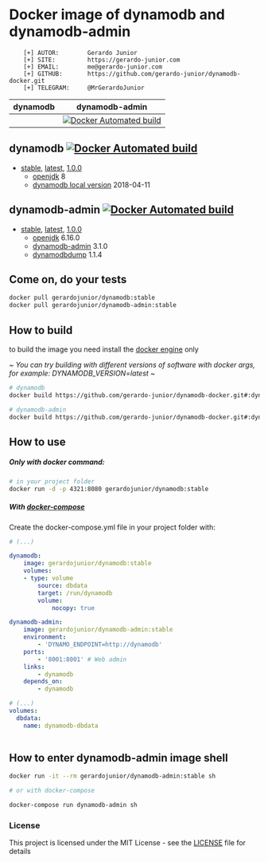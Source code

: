 # Docker image of dynamodb and dynamodb-admin

```
    [+] AUTOR:        Gerardo Junior
    [+] SITE:         https://gerardo-junior.com
    [+] EMAIL:        me@gerardo-junior.com
    [+] GITHUB:       https://github.com/gerardo-junior/dynamodb-docker.git
    [+] TELEGRAM:     @MrGerardoJunior
```

| dynamodb  | dynamodb-admin  |
| :------------: | :------------: |
|  |  [![Docker Automated build](https://img.shields.io/docker/automated/jrottenberg/ffmpeg.svg)](https://hub.docker.com/r/gerardojunior/dynamodb-admin/)  |

## dynamodb [![Docker Automated build](https://img.shields.io/docker/automated/jrottenberg/ffmpeg.svg)](https://hub.docker.com/r/gerardojunior/dynamodb/)
- [stable](https://github.com/gerardo-junior/dynamodb-docker/blob/master/dynamodb/Dockerfile), [latest](https://github.com/gerardo-junior/dynamodb-docker/blob/develop/dynamodb/Dockerfile), [1.0.0](https://github.com/gerardo-junior/dynamodb-docker/blob/1.0.0/dynamodb/Dockerfile)
  - [openjdk](https://openjdk.java.net/) 8
  - [dynamodb local version](https://docs.aws.amazon.com/amazondynamodb/latest/developerguide/DynamoDBLocal.DownloadingAndRunning.html) 2018-04-11

## dynamodb-admin [![Docker Automated build](https://img.shields.io/docker/automated/jrottenberg/ffmpeg.svg)](https://hub.docker.com/r/gerardojunior/dynamodb-admin/)
- [stable](https://github.com/gerardo-junior/dynamodb-docker/blob/master/dynamodb-admin/Dockerfile), [latest](https://github.com/gerardo-junior/dynamodb-docker/blob/develop/dynamodb-admin/Dockerfile), [1.0.0](https://github.com/gerardo-junior/dynamodb-docker/blob/1.0.0/dynamodb-admin/Dockerfile)
  - [openjdk](https://openjdk.java.net/) 6.16.0
  - [dynamodb-admin](https://github.com/aaronshaf/dynamodb-admin) 3.1.0
  - [dynamodbdump](https://github.com/bchew/dynamodump.git) 1.1.4

## Come on, do your tests

```bash
docker pull gerardojunior/dynamodb:stable
docker pull gerardojunior/dynamodb-admin:stable
```

## How to build

to build the image you need install the [docker engine](https://www.docker.com/) only

*~ You can try building with different versions of software with docker args, for example: DYNAMODB_VERSION=latest ~*
```bash
# dynamodb
docker build https://github.com/gerardo-junior/dynamodb-docker.git#:dynamodb --tag gerardojunior/dynamodb-admin

# dynamodb-admin
docker build https://github.com/gerardo-junior/dynamodb-docker.git#:dynamodb-admin --tag gerardojunior/dynamodb-admin
```
## How to use

##### Only with docker command:

```bash
# in your project folder
docker run -d -p 4321:8080 gerardojunior/dynamodb:stable
```
##### With [docker-compose](https://docs.docker.com/compose/)

Create the docker-compose.yml file  in your project folder with:

```yml
# (...)

dynamodb:
    image: gerardojunior/dynamodb:stable
    volumes:
    - type: volume
        source: dbdata
        target: /run/dynamodb
        volume:
            nocopy: true

dynamodb-admin:
    image: gerardojunior/dynamodb-admin:stable
    environment:
        - 'DYNAMO_ENDPOINT=http://dynamodb'
    ports:
        - '8001:8001' # Web admin
    links:
        - dynamodb
    depends_on:
        - dynamodb

# (...)
volumes:
  dbdata:
    name: dynamodb-dbdata
        
```

## How to enter dynamodb-admin image shell
 
```bash
docker run -it --rm gerardojunior/dynamodb-admin:stable sh

# or with docker-compose

docker-compose run dynamodb-admin sh
```

### License  
This project is licensed under the MIT License - see the [LICENSE](LICENSE) file for details

